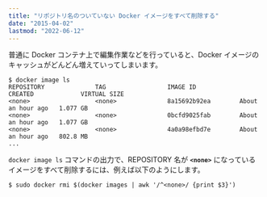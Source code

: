 ```yaml
---
title: "リポジトリ名のついていない Docker イメージをすべて削除する"
date: "2015-04-02"
lastmod: "2022-06-12"
---
```


普通に Docker コンテナ上で編集作業などを行っていると、Docker イメージのキャッシュがどんどん増えていってしまいます。

```console
$ docker image ls
REPOSITORY              TAG                 IMAGE ID            CREATED             VIRTUAL SIZE
<none>                  <none>              8a15692b92ea        About an hour ago   1.077 GB
<none>                  <none>              0bcfd9025fab        About an hour ago   1.077 GB
<none>                  <none>              4a0a98efbd7e        About an hour ago   802.8 MB
...
```

`docker image ls` コマンドの出力で、REPOSITORY 名が __`<none>`__ になっているイメージをすべて削除するには、例えば以下のようにします。

```console
$ sudo docker rmi $(docker images | awk '/^<none>/ {print $3}')
```


